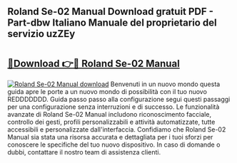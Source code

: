 ## Roland Se-02 Manual Download gratuit PDF - Part-dbw Italiano Manuale del proprietario del servizio uzZEy

# <h2><a href="http://dfbpry.blite.top/?on=Roland+Se-02+Manual">🔗Download 👉🔴 Roland Se-02 Manual</a></h2>

[![Roland Se-02 Manual download](https://i.imgur.com/lujVjoI.png)](http://dfbpry.blite.top/?on=Roland+Se-02+Manual)
Benvenuti in un nuovo mondo questa guida apre le porte a un nuovo mondo di possibilità con il tuo nuovo REDDDDDDD. Guida passo passo alla configurazione segui questi passaggi per una configurazione senza interruzioni e di successo. Le funzionalità avanzate di Roland Se-02 Manual includono riconoscimento facciale, controllo dei gesti, profili personalizzabili e attività automatizzate, tutte accessibili e personalizzate dall'interfaccia. Confidiamo che Roland Se-02 Manual sia stata una risorsa accurata e dettagliata per i tuoi sforzi per conoscere le specifiche del tuo nuovo dispositivo. In caso di domande o dubbi, contattare il nostro team di assistenza clienti.
